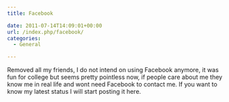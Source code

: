 ```yaml
---
title: Facebook

date: 2011-07-14T14:09:01+00:00
url: /index.php/facebook/
categories:
  - General

---
```

Removed all my friends, I do not intend on using Facebook anymore, it was fun for college but seems pretty pointless now, if people care about me they know me in real life and wont need Facebook to contact me. If you want to know my latest status I will start posting it here.